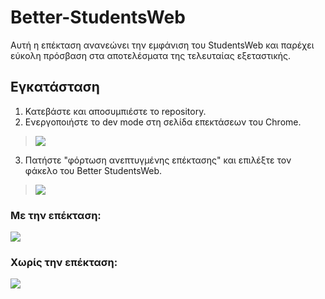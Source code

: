 # Better-StudentsWeb
Αυτή η επέκταση ανανεώνει την εμφάνιση του StudentsWeb και παρέχει εύκολη πρόσβαση στα αποτελέσματα της τελευταίας εξεταστικής.

## Εγκατάσταση
1) Κατεβάστε και αποσυμπιέστε το repository.
2) Ενεργοποιήστε το dev mode στη σελίδα επεκτάσεων του Chrome.

>![](https://i.imgur.com/w5biFsn.png)

3) Πατήστε "φόρτωση ανεπτυγμένης επέκτασης" και επιλέξτε τον φάκελο του Better StudentsWeb.

>![](https://i.imgur.com/759XY8H.png)


### Με την επέκταση:
![](https://i.imgur.com/6HIZ8EQ.png)
### Χωρίς την επέκταση:
![](https://i.imgur.com/r882h9N.png)
